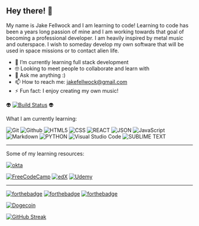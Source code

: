 ## Hey there!  👋


My name is Jake Fellwock and I am learning to code! Learning to code has been a years long passion of mine and I am working towards that goal of becoming a professional developer. I am heavily inspired by metal music and outerspace. I wish to someday develop my own software that will be used in space missions or to contact alien life. 
 
- 📗 I’m currently learning full stack development 
- 🤓 Looking to meet people to collaborate and learn with
- 💬 Ask me anything :) 
- 📫 How to reach me: jakefellwock@gmail.com
- ⚡ Fun fact: I enjoy creating my own music!

👽
[![Build Status](https://img.shields.io/badge/Aliens-!-brightgreen)](https://www.nasa.gov/) 👽

What I am currently learning:

![Git](https://img.shields.io/badge/git-%23F05033.svg?style=for-the-badge&logo=git&logoColor=white)
![Github](https://img.shields.io/badge/GitHub-100000?style=for-the-badge&logo=github&logoColor=white/)
![HTML5](https://img.shields.io/badge/html5-%23E34F26.svg?style=for-the-badge&logo=html5&logoColor=white)
![CSS](https://img.shields.io/badge/CSS3-1572B6?style=for-the-badge&logo=css3&logoColor=white)
![REACT](https://img.shields.io/badge/React-A435F0?style=for-the-badge&logo=React&logoColor=white)
![JSON](https://img.shields.io/badge/json-5E5C5C?style=for-the-badge&logo=json&logoColor=white)
![JavaScript](https://img.shields.io/badge/javascript-%23323330.svg?style=for-the-badge&logo=javascript&logoColor=%23F7DF1E)
![Markdown](https://img.shields.io/badge/markdown-%23000000.svg?style=for-the-badge&logo=markdown&logoColor=white)
![PYTHON](https://img.shields.io/badge/Python-FFD43B?style=for-the-badge&logo=python&logoColor=blue)
![Visual Studio Code](https://img.shields.io/badge/Visual%20Studio%20Code-0078d7.svg?style=for-the-badge&logo=visual-studio-code&logoColor=white)
![SUBLIME TEXT](https://img.shields.io/badge/sublime_text-%23575757.svg?&style=for-the-badge&logo=sublime-text&logoColor=important)


<hr>



Some of my learning resources:

<a href='https://okcoders.com/' target="_blank"><img alt='okta' src='https://img.shields.io/badge/OKCODERS|BOOTCAMP-100000?style=for-the-badge&logo=okta&logoColor=F5F7F4&labelColor=2C9639&color=000000'/></a>

[![FreeCodeCamp](https://img.shields.io/badge/Freecodecamp-%23123.svg?&style=for-the-badge&logo=freecodecamp&logoColor=green)](https://www.freecodecamp.org/)
[![edX](https://img.shields.io/badge/edX-%2302262B.svg?style=for-the-badge&logo=edX&logoColor=white)](https://www.edx.org/)
[![Udemy](https://img.shields.io/badge/Udemy-A435F0?style=for-the-badge&logo=Udemy&logoColor=white)](https://www.udemy.com/)


<hr>

[![forthebadge](https://forthebadge.com/images/badges/powered-by-coffee.svg)](https://forthebadge.com) 
[![forthebadge](https://forthebadge.com/images/badges/powered-by-black-magic.svg)](https://forthebadge.com)
[![forthebadge](https://forthebadge.com/images/badges/60-percent-of-the-time-works-every-time.svg)](https://forthebadge.com)



[![Dogecoin](https://img.shields.io/badge/dogecoin-B59A30?style=for-the-badge&logo=dogecoin&logoColor=white)](https://dogecoin.com/)



[![GitHub Streak](http://github-readme-streak-stats.herokuapp.com?user=jakefellwock&theme=chartreuse-dark&fire=DD782E)](https://git.io/streak-stats)
